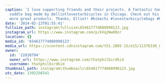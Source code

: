 ```yaml
---
caption: 'I love supporting friends and their projects. A fantastic handmade Cordura
  saddle bag made by @elliotlovestarbicycles in Chicago. Check out his Etsy page for
  more great products. Thanks, Elliot! #bikechi #lovestarbicyclebags #handmade'
date: '2014-02-13T01:55:41'
fullsize_path: instagram\fullsize\654617774088998123.jpg
instagram_url: https://www.instagram.com/p/kVq2WwO0zr
location: {}
media_id: '654617774088998123'
media_url: https://scontent.cdninstagram.com/t51.2885-15/e15/11376330_806935232734936_419374621_n.jpg?ig_cache_key=NjU0NjE3Nzc0MDg4OTk4MTIz.2
owner:
  id: '22838794'
  owner_url: https://www.instagram.com/thatphilbirdkid
  username: thatphilbirdkid
thumbnail_path: instagram\thumbnails\654617774088998123.jpg
utc_date: 1392256541
---
```

